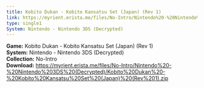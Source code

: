 ```yaml
---
title: Kobito Dukan - Kobito Kansatsu Set (Japan) (Rev 1)
link: https://myrient.erista.me/files/No-Intro/Nintendo%20-%20Nintendo%203DS%20(Decrypted)/Kobito%20Dukan%20-%20Kobito%20Kansatsu%20Set%20(Japan)%20(Rev%201).zip
type: single1
System: Nintendo - Nintendo 3DS (Decrypted)
---
```

<b>Game:</b> Kobito Dukan - Kobito Kansatsu Set (Japan) (Rev 1)<br>
<b>System:</b> Nintendo - Nintendo 3DS (Decrypted)<br>
<b>Collection:</b> No-Intro<br>
<b>Download:</b> https://myrient.erista.me/files/No-Intro/Nintendo%20-%20Nintendo%203DS%20(Decrypted)/Kobito%20Dukan%20-%20Kobito%20Kansatsu%20Set%20(Japan)%20(Rev%201).zip